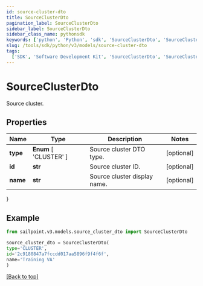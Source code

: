 ```yaml
---
id: source-cluster-dto
title: SourceClusterDto
pagination_label: SourceClusterDto
sidebar_label: SourceClusterDto
sidebar_class_name: pythonsdk
keywords: ['python', 'Python', 'sdk', 'SourceClusterDto', 'SourceClusterDto']
slug: /tools/sdk/python/v3/models/source-cluster-dto
tags:
  ['SDK', 'Software Development Kit', 'SourceClusterDto', 'SourceClusterDto']
---
```


# SourceClusterDto

Source cluster.

## Properties

| Name | Type | Description | Notes |
| --- | --- | --- | --- |
| **type** | **Enum** [ 'CLUSTER' ] | Source cluster DTO type. | [optional] |
| **id** | **str** | Source cluster ID. | [optional] |
| **name** | **str** | Source cluster display name. | [optional] |

}

## Example

```python
from sailpoint.v3.models.source_cluster_dto import SourceClusterDto

source_cluster_dto = SourceClusterDto(
type='CLUSTER',
id='2c9180847a7fccdd017aa5896f9f4f6f',
name='Training VA'
)

```

[[Back to top]](#)
